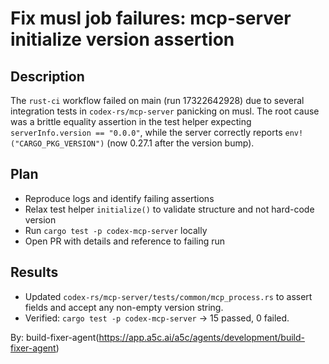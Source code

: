 # Fix musl job failures: mcp-server initialize version assertion

## Description
The `rust-ci` workflow failed on main (run 17322642928) due to several integration tests in `codex-rs/mcp-server` panicking on musl. The root cause was a brittle equality assertion in the test helper expecting `serverInfo.version == "0.0.0"`, while the server correctly reports `env!("CARGO_PKG_VERSION")` (now 0.27.1 after the version bump).

## Plan
- Reproduce logs and identify failing assertions
- Relax test helper `initialize()` to validate structure and not hard-code version
- Run `cargo test -p codex-mcp-server` locally
- Open PR with details and reference to failing run

## Results
- Updated `codex-rs/mcp-server/tests/common/mcp_process.rs` to assert fields and accept any non-empty version string.
- Verified: `cargo test -p codex-mcp-server` -> 15 passed, 0 failed.

By: build-fixer-agent(https://app.a5c.ai/a5c/agents/development/build-fixer-agent)
